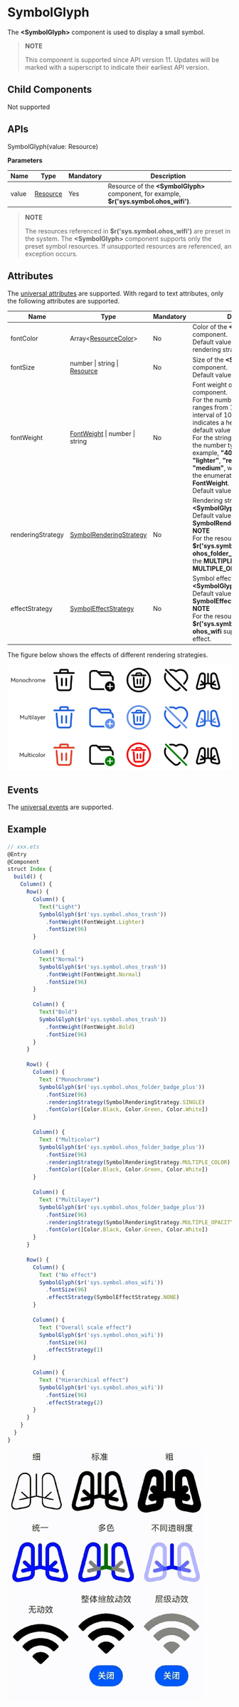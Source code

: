 # SymbolGlyph

The **\<SymbolGlyph>** component is used to display a small symbol.

>  **NOTE**
>
>  This component is supported since API version 11. Updates will be marked with a superscript to indicate their earliest API version.

## Child Components

Not supported

## APIs

SymbolGlyph(value: Resource)

**Parameters**

| Name| Type| Mandatory| Description|
| -------- | -------- | -------- | -------- |
| value | [Resource](ts-types.md#resource)| Yes| Resource of the **\<SymbolGlyph>** component, for example, **$r('sys.symbol.ohos_wifi')**.|

>  **NOTE**
>
>  The resources referenced in **$r('sys.symbol.ohos_wifi')** are preset in the system. The **\<SymbolGlyph>** component supports only the preset symbol resources. If unsupported resources are referenced, an exception occurs.

## Attributes

The [universal attributes](ts-universal-attributes-size.md) are supported. With regard to text attributes, only the following attributes are supported.

| Name| Type| Mandatory| Description                              |
| ------ | -------- | ---- | -------------------------------------- |
| fontColor | Array\<[ResourceColor](ts-types.md#resourcecolor)\> | No| Color of the **\<SymbolGlyph>** component.<br> Default value: depending on the rendering strategy|
| fontSize | number \| string \| [Resource](ts-types.md#resource) | No| Size of the **\<SymbolGlyph>** component.<br>Default value: system default value|
| fontWeight | [FontWeight](ts-appendix-enums.md#fontweight) \| number \| string | No| Font weight of the **\<SymbolGlyph>** component.<br>For the number type, the value ranges from 100 to 900, at an interval of 100. A larger value indicates a heavier font weight. The default value is **400**.<br>For the string type, only strings of the number type are supported, for example, **"400"**, **"bold"**, **"bolder"**, **"lighter"**, **"regular"**, and **"medium"**, which correspond to the enumerated values in **FontWeight**.<br>Default value: **FontWeight.Normal**|
| renderingStrategy | [SymbolRenderingStrategy](ts-appendix-enums.md#symbolrenderingstrategy11)	| No| Rendering strategy of the **\<SymbolGlyph>** component.<br>Default value: **SymbolRenderingStrategy.SINGLE**<br>**NOTE**<br>For the resources referenced in **$r('sys.symbol.ohos_*')**, only **ohos_folder_badge_plus** supports the **MULTIPLE_COLOR** and **MULTIPLE_OPACITY** modes.|
| effectStrategy | [SymbolEffectStrategy](ts-appendix-enums.md#symboleffectstrategy11)	| No| Symbol effect of the **\<SymbolGlyph>** component.<br>Default value: **SymbolEffectStrategy.NONE**<br>**NOTE**<br>For the resources referenced in **$r('sys.symbol.ohos_*')**, only **ohos_wifi** supports the hierarchical effect.|

The figure below shows the effects of different rendering strategies.

![renderingStrategy](figures/renderingStrategy.png)

## Events

The [universal events](ts-universal-events-click.md) are supported.

## Example

```ts
// xxx.ets
@Entry
@Component
struct Index {
  build() {
    Column() {
      Row() {
        Column() {
          Text("Light")
          SymbolGlyph($r('sys.symbol.ohos_trash'))
            .fontWeight(FontWeight.Lighter)
            .fontSize(96)
        }

        Column() {
          Text("Normal")
          SymbolGlyph($r('sys.symbol.ohos_trash'))
            .fontWeight(FontWeight.Normal)
            .fontSize(96)
        }

        Column() {
          Text("Bold")
          SymbolGlyph($r('sys.symbol.ohos_trash'))
            .fontWeight(FontWeight.Bold)
            .fontSize(96)
        }
      }

      Row() {
        Column() {
          Text ("Monochrome")
          SymbolGlyph($r('sys.symbol.ohos_folder_badge_plus'))
            .fontSize(96)
            .renderingStrategy(SymbolRenderingStrategy.SINGLE)
            .fontColor([Color.Black, Color.Green, Color.White])
        }

        Column() {
          Text ("Multicolor")
          SymbolGlyph($r('sys.symbol.ohos_folder_badge_plus'))
            .fontSize(96)
            .renderingStrategy(SymbolRenderingStrategy.MULTIPLE_COLOR)
            .fontColor([Color.Black, Color.Green, Color.White])
        }

        Column() {
          Text ("Multilayer")
          SymbolGlyph($r('sys.symbol.ohos_folder_badge_plus'))
            .fontSize(96)
            .renderingStrategy(SymbolRenderingStrategy.MULTIPLE_OPACITY)
            .fontColor([Color.Black, Color.Green, Color.White])
        }
      }

      Row() {
        Column() {
          Text ("No effect")
          SymbolGlyph($r('sys.symbol.ohos_wifi'))
            .fontSize(96)
            .effectStrategy(SymbolEffectStrategy.NONE)
        }

        Column() {
          Text ("Overall scale effect")
          SymbolGlyph($r('sys.symbol.ohos_wifi'))
            .fontSize(96)
            .effectStrategy(1)
        }

        Column() {
          Text ("Hierarchical effect")
          SymbolGlyph($r('sys.symbol.ohos_wifi'))
            .fontSize(96)
            .effectStrategy(2)
        }
      }
    }
  }
}
```
![symbol](figures/symbolGlyph.gif)
